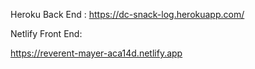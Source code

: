 Heroku Back End :
https://dc-snack-log.herokuapp.com/ 

Netlify Front End:

https://reverent-mayer-aca14d.netlify.app
